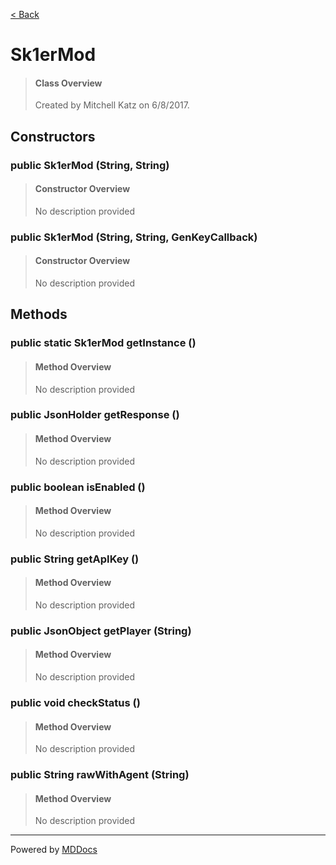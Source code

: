 [< Back](../README.md)
# Sk1erMod #
>#### Class Overview ####
>Created by Mitchell Katz on 6/8/2017.
## Constructors ##
### public Sk1erMod (String, String) ###
>#### Constructor Overview ####
>No description provided
>
### public Sk1erMod (String, String, GenKeyCallback) ###
>#### Constructor Overview ####
>No description provided
>
## Methods ##
### public static Sk1erMod getInstance () ###
>#### Method Overview ####
>No description provided
>
### public JsonHolder getResponse () ###
>#### Method Overview ####
>No description provided
>
### public boolean isEnabled () ###
>#### Method Overview ####
>No description provided
>
### public String getApIKey () ###
>#### Method Overview ####
>No description provided
>
### public JsonObject getPlayer (String) ###
>#### Method Overview ####
>No description provided
>
### public void checkStatus () ###
>#### Method Overview ####
>No description provided
>
### public String rawWithAgent (String) ###
>#### Method Overview ####
>No description provided
>

---
Powered by [MDDocs](https://github.com/VRCube/MDDocs)
